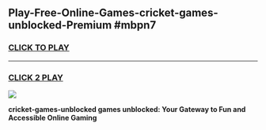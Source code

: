 
## Play-Free-Online-Games-cricket-games-unblocked-Premium #mbpn7
<h3>
<a href="https://premium.freeplayer.one?title=cricket-games-unblocked&ref=8M">CLICK TO PLAY</a></h3>
<hr>

<h3>
<a href="https://premium.freeplayer.one?title=cricket-games-unblocked&ref=8M">CLICK 2 PLAY</a>
  
</h3>

<a href="https://premium.freeplayer.one?title=cricket-games-unblocked&ref=8M"><img src="https://clearcache.store/games.png"></a>


**cricket-games-unblocked games unblocked: Your Gateway to Fun and Accessible Online Gaming**
